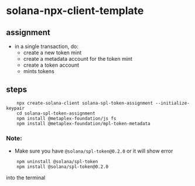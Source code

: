 # solana-npx-client-template

## assignment

- in a single transaction, do:
    - create a new token mint
    - create a metadata account for the token mint
    - create a token account
    - mints tokens


## steps 
```
    npx create-solana-client solana-spl-token-assignment --initialize-keypair
    cd solana-spl-token-assignment
    npm install @metaplex-foundation/js fs
    npm install @metaplex-foundation/mpl-token-metadata
```

### Note: 
- Make sure you have `@solana/spl-token@0.2.0` or it will show error
``` 
    npm uninstall @solana/spl-token 
    npm install @solana/spl-token@0.2.0
``` 

into the terminal 